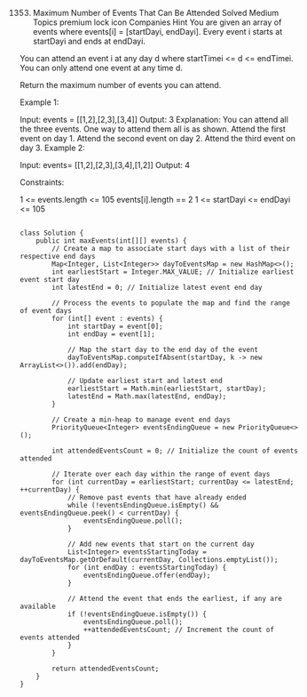 1353. Maximum Number of Events That Can Be Attended
Solved
Medium
Topics
premium lock icon
Companies
Hint
You are given an array of events where events[i] = [startDayi, endDayi]. Every event i starts at startDayi and ends at endDayi.

You can attend an event i at any day d where startTimei <= d <= endTimei. You can only attend one event at any time d.

Return the maximum number of events you can attend.

 

Example 1:


Input: events = [[1,2],[2,3],[3,4]]
Output: 3
Explanation: You can attend all the three events.
One way to attend them all is as shown.
Attend the first event on day 1.
Attend the second event on day 2.
Attend the third event on day 3.
Example 2:

Input: events= [[1,2],[2,3],[3,4],[1,2]]
Output: 4
 

Constraints:

1 <= events.length <= 105
events[i].length == 2
1 <= startDayi <= endDayi <= 105

```

class Solution {
    public int maxEvents(int[][] events) {
        // Create a map to associate start days with a list of their respective end days
        Map<Integer, List<Integer>> dayToEventsMap = new HashMap<>();
        int earliestStart = Integer.MAX_VALUE; // Initialize earliest event start day
        int latestEnd = 0; // Initialize latest event end day
      
        // Process the events to populate the map and find the range of event days
        for (int[] event : events) {
            int startDay = event[0];
            int endDay = event[1];
          
            // Map the start day to the end day of the event
            dayToEventsMap.computeIfAbsent(startDay, k -> new ArrayList<>()).add(endDay);
          
            // Update earliest start and latest end
            earliestStart = Math.min(earliestStart, startDay);
            latestEnd = Math.max(latestEnd, endDay);
        }
      
        // Create a min-heap to manage event end days
        PriorityQueue<Integer> eventsEndingQueue = new PriorityQueue<>();
      
        int attendedEventsCount = 0; // Initialize the count of events attended
      
        // Iterate over each day within the range of event days
        for (int currentDay = earliestStart; currentDay <= latestEnd; ++currentDay) {
            // Remove past events that have already ended
            while (!eventsEndingQueue.isEmpty() && eventsEndingQueue.peek() < currentDay) {
                eventsEndingQueue.poll();
            }
          
            // Add new events that start on the current day
            List<Integer> eventsStartingToday = dayToEventsMap.getOrDefault(currentDay, Collections.emptyList());
            for (int endDay : eventsStartingToday) {
                eventsEndingQueue.offer(endDay);
            }
          
            // Attend the event that ends the earliest, if any are available
            if (!eventsEndingQueue.isEmpty()) {
                eventsEndingQueue.poll();
                ++attendedEventsCount; // Increment the count of events attended
            }
        }
      
        return attendedEventsCount;
    }
}


```
